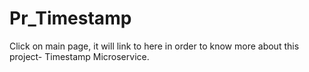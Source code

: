 # Pr_Timestamp
Click on main page, it will link to here in order to know more about this project- Timestamp Microservice.
